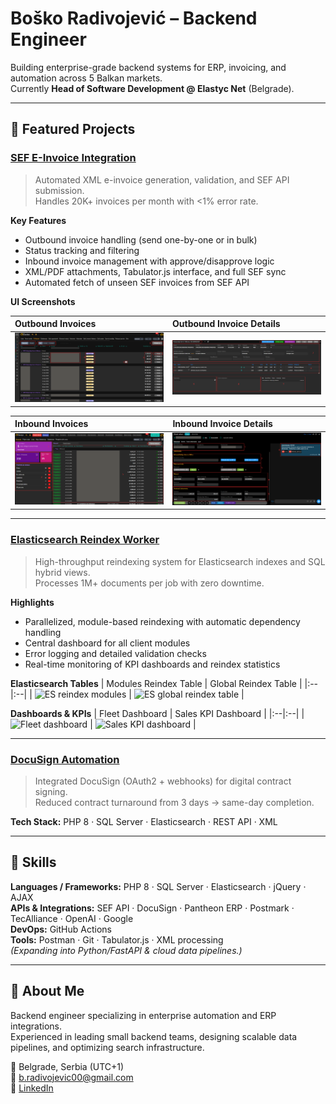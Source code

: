 # Boško Radivojević – Backend Engineer

Building enterprise-grade backend systems for ERP, invoicing, and automation across 5 Balkan markets.  
Currently **Head of Software Development @ Elastyc Net** (Belgrade).

---

## 🚀 Featured Projects

### [SEF E-Invoice Integration](https://github.com/BRadivojevic/sef-einvoice-php)
> Automated XML e-invoice generation, validation, and SEF API submission.  
> Handles 20K+ invoices per month with <1% error rate.

**Key Features**
- Outbound invoice handling (send one-by-one or in bulk)
- Status tracking and filtering
- Inbound invoice management with approve/disapprove logic
- XML/PDF attachments, Tabulator.js interface, and full SEF sync
- Automated fetch of unseen SEF invoices from SEF API

**UI Screenshots**

| Outbound Invoices | Outbound Invoice Details |
|:--|:--|
| ![Outbound invoices](https://raw.githubusercontent.com/BRadivojevic/sef-einvoice-php/main/docs/outbound-invoice-sc-1.png) | ![Outbound invoice details](https://raw.githubusercontent.com/BRadivojevic/sef-einvoice-php/main/docs/invoice-sc-1.png) |

| Inbound Invoices | Inbound Invoice Details |
|:--|:--|
| ![Inbound invoices](https://raw.githubusercontent.com/BRadivojevic/sef-einvoice-php/main/docs/inbound-invoice-sc-1.png) | ![Inbound invoice details](https://raw.githubusercontent.com/BRadivojevic/sef-einvoice-php/main/docs/inbound-invoice-sc-2.png) |

---

### [Elasticsearch Reindex Worker](https://github.com/BRadivojevic/php-elasticsearch-reindex-workers)
> High-throughput reindexing system for Elasticsearch indexes and SQL hybrid views.  
> Processes 1M+ documents per job with zero downtime.

**Highlights**
- Parallelized, module-based reindexing with automatic dependency handling
- Central dashboard for all client modules
- Error logging and detailed validation checks
- Real-time monitoring of KPI dashboards and reindex statistics

**Elasticsearch Tables**
| Modules Reindex Table | Global Reindex Table |
|:--|:--|
| ![ES reindex modules](https://raw.githubusercontent.com/BRadivojevic/php-elasticsearch-reindex-workers/main/docs/elasticsearch-sc-1.png) | ![ES global reindex table](https://raw.githubusercontent.com/BRadivojevic/php-elasticsearch-reindex-workers/main/docs/elasticsearch-sc-3.png) |

**Dashboards & KPIs**
| Fleet Dashboard | Sales KPI Dashboard |
|:--|:--|
| ![Fleet dashboard](https://raw.githubusercontent.com/BRadivojevic/php-elasticsearch-reindex-workers/main/docs/elasticsearch-dash-sc-1.png) | ![Sales KPI dashboard](https://raw.githubusercontent.com/BRadivojevic/php-elasticsearch-reindex-workers/main/docs/elasticsearch-dash-sc-2.png) |

---

### [DocuSign Automation](https://github.com/BRadivojevic/docusign-integration-php)
> Integrated DocuSign (OAuth2 + webhooks) for digital contract signing.  
> Reduced contract turnaround from 3 days → same-day completion.

**Tech Stack:** PHP 8 · SQL Server · Elasticsearch · REST API · XML

---

## 🧠 Skills
**Languages / Frameworks:** PHP 8 · SQL Server · Elasticsearch · jQuery · AJAX  
**APIs & Integrations:** SEF API · DocuSign · Pantheon ERP · Postmark · TecAlliance · OpenAI · Google  
**DevOps:** GitHub Actions  
**Tools:** Postman · Git · Tabulator.js · XML processing  
*(Expanding into Python/FastAPI & cloud data pipelines.)*

---

## 🧩 About Me
Backend engineer specializing in enterprise automation and ERP integrations.  
Experienced in leading small backend teams, designing scalable data pipelines, and optimizing search infrastructure.

📍 Belgrade, Serbia (UTC+1)  
📧 [b.radivojevic00@gmail.com](mailto:b.radivojevic00@gmail.com)  
🔗 [LinkedIn](https://linkedin.com/in/bosko-radivojevic-94a783238)
